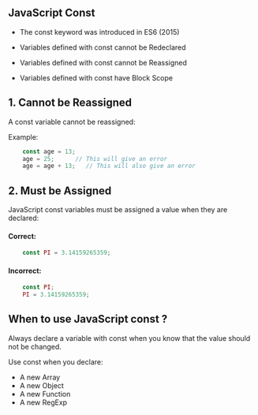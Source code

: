 ## JavaScript Const

* The const keyword was introduced in ES6 (2015)

* Variables defined with const cannot be Redeclared

* Variables defined with const cannot be Reassigned

* Variables defined with const have Block Scope

## 1. Cannot be Reassigned

A const variable cannot be reassigned:

Example:
```js
    const age = 13;
    age = 25;      // This will give an error
    age = age + 13;   // This will also give an error
```

## 2. Must be Assigned
JavaScript const variables must be assigned a value when they are declared:

#### Correct:
```js
    const PI = 3.14159265359;
```
#### Incorrect:
```js
    const PI;
    PI = 3.14159265359;
```

## When to use JavaScript const ?
Always declare a variable with const when you know that the value should not be changed.

Use const when you declare:

* A new Array
* A new Object
* A new Function
* A new RegExp